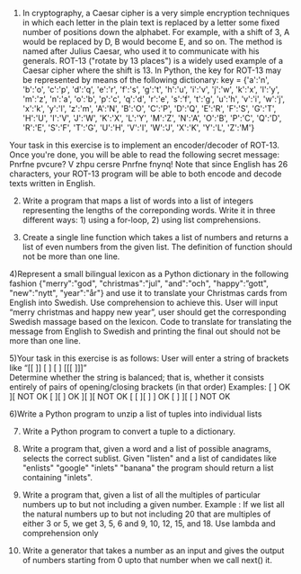 1) In cryptography, a Caesar cipher is a very simple encryption techniques in which each letter in the plain text is replaced by a letter some fixed number of positions down the alphabet. For example, with a shift of 3, A would be replaced by D, B would become E, and so on. The method is named after Julius Caesar, who used it to communicate with his generals. ROT-13 ("rotate by 13 places") is a widely used example of a Caesar cipher where the shift is 13. In Python, the key for ROT-13 may be represented by means of the following dictionary:
key = {'a':'n', 'b':'o', 'c':'p', 'd':'q', 'e':'r', 'f':'s', 'g':'t', 'h':'u', 
       'i':'v', 'j':'w', 'k':'x', 'l':'y', 'm':'z', 'n':'a', 'o':'b', 'p':'c', 
       'q':'d', 'r':'e', 's':'f', 't':'g', 'u':'h', 'v':'i', 'w':'j', 'x':'k',
       'y':'l', 'z':'m', 'A':'N', 'B':'O', 'C':'P', 'D':'Q', 'E':'R', 'F':'S', 
       'G':'T', 'H':'U', 'I':'V', 'J':'W', 'K':'X', 'L':'Y', 'M':'Z', 'N':'A', 
       'O':'B', 'P':'C', 'Q':'D', 'R':'E', 'S':'F', 'T':'G', 'U':'H', 'V':'I', 
       'W':'J', 'X':'K', 'Y':'L', 'Z':'M'}


Your task in this exercise is to implement an encoder/decoder of ROT-13. Once you're done, you will be able to read the following secret message:
  Pnrfne pvcure? V zhpu cersre Pnrfne fnynq!
Note that since English has 26 characters, your ROT-13 program will be able to both encode and decode texts written in English.


2) Write a program that maps a list of words into a list of integers representing the lengths of the correponding words. Write it in three different ways: 1) using a for-loop, 2) using list comprehensions.

3) Create a single line function which takes a list of numbers and returns a list of even numbers from the given list. The definition  of function should not be more than one line.

4)Represent a small bilingual lexicon as a Python dictionary in the following fashion {"merry":"god", "christmas":"jul", "and":"och", "happy":”gott", "new":"nytt", "year":"år"} and use it to translate your Christmas cards from English into Swedish. Use comprehension to achieve this.
User will input “merry christmas and happy new year”, user should get the corresponding Swedish massage based on the lexicon.
Code to translate for translating the message from English to Swedish and printing the final out should not be more than one line.

5)Your task in this exercise is as follows:
User will enter a string of brackets like “[[ ]] [ ] [ ] [[[ ]]]”      
Determine whether the string is balanced; that is, whether it consists entirely of pairs of opening/closing brackets (in that order)
Examples:
  [ ]        OK   ][        NOT OK
   [ ][ ]      OK   ][ ][      NOT OK
   [ [ ][ ] ]    OK   [ ] ][ [ ]    NOT OK


6)Write a Python program to unzip a list of tuples into individual lists

7) Write a Python program to convert a tuple to a dictionary.

8) Write a program that, given a word and a list of possible anagrams, selects the correct sublist.
Given "listen" and a list of candidates like "enlists" "google" "inlets" "banana" the program should return a list containing "inlets".

9) Write a program that, given a list of all the multiples of particular numbers up to but not including a given number.
Example : If we list all the natural numbers up to but not including 20 that are multiples of either 3 or 5, we get 3, 5, 6 and 9, 10, 12, 15, and 18.
Use lambda and comprehension only

10) Write a generator that takes a number as an input and gives the output of numbers starting from 0 upto that number when we call next() it. 
